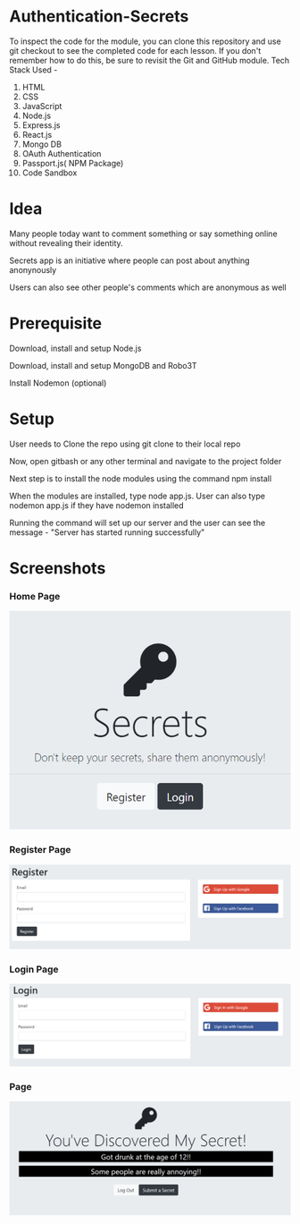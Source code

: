 # Authentication-Secrets

To inspect the code for the module, you can clone this repository and use git checkout to see the completed code for each lesson. If you don't remember how to do this, be sure to revisit the Git and GitHub module.
Tech Stack Used -
1) HTML
2) CSS
3) JavaScript
4) Node.js
5) Express.js
6) React.js
7) Mongo DB
8) OAuth Authentication
9) Passport.js( NPM Package)
10) Code Sandbox

# Idea
Many people today want to comment something or say something online without revealing their identity.

Secrets app is an initiative where people can post about anything anonynously

Users can also see other people's comments which are anonymous as well

# Prerequisite

Download, install and setup Node.js

Download, install and setup MongoDB and Robo3T

Install Nodemon (optional)

# Setup

User needs to Clone the repo using git clone to their local repo

Now, open gitbash or any other terminal and navigate to the project folder

Next step is to install the node modules using the command npm install

When the modules are installed, type node app.js. User can also type nodemon app.js if they have nodemon installed

Running the command will set up our server and the user can see the message - "Server has started running successfully"


# Screenshots
### Home Page
![](images/home.png)

### Register Page
![](images/register.png)

### Login Page
![](images/login.png)

### Page
![](images/page.png)



